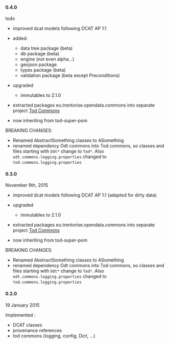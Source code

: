 
#### 0.4.0

todo

- improved dcat models following DCAT AP 1.1 

 - added: 	
 	* data tree package (beta)	
 	* db package (beta)
 	* engine (not even alpha...)
 	* geojson package
 	* types package (beta)
 	* validation package (beta except Preconditions)
 	 	
- upgraded
	* immutables to 2.1.0
	
- extracted packages eu.trentorise.opendata.commons into separate project [Tod Commons](https://github.com/opendatatrentino/tod-commons)
 - now inheriting from tod-super-pom	

BREAKING CHANGES:
- Renamed AbstractSomething classes to ASomething
- renamed dependency Odt commons into Tod commons, so classes and files starting with `Odt*` change to `Tod*`. Also `odt.commons.logging.properties` changed to `tod.commons.logging.properties` 

#### 0.3.0

November 9th, 2015

- improved dcat models following DCAT AP 1.1 (adapted for dirty data)
 	 	
- upgraded
	* immutables to 2.1.0
	
- extracted packages eu.trentorise.opendata.commons into separate project [Tod Commons](https://github.com/opendatatrentino/tod-commons)
 - now inheriting from tod-super-pom	

BREAKING CHANGES:
- Renamed AbstractSomething classes to ASomething
- renamed dependency Odt commons into Tod commons, so classes and files starting with `Odt*` change to `Tod*`. Also `odt.commons.logging.properties` changed to `tod.commons.logging.properties` 


#### 0.2.0

19 January 2015

Implemented :
- DCAT classes
- provenance references
- tod commons (logging, config, Dict, ...)
